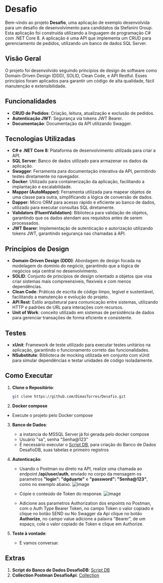 # Desafio

Bem-vindo ao projeto **Desafio**, uma aplicação de exemplo desenvolvida para um desafio de desenvolvimento para candidatos da Stefanini Group. Esta aplicação foi construída utilizando a linguagem de programação C# com .NET Core 8. A aplicação é uma API que implementa um CRUD para gerenciamento de pedidos, utilizando um banco de dados SQL Server.

## Visão Geral

O projeto foi desenvolvido seguindo princípios de design de software como Domain-Driven Design (DDD), SOLID, Clean Code, e API Restful. Esses princípios foram aplicados para garantir um código de alta qualidade, fácil manutenção e extensibilidade.

## Funcionalidades

- **CRUD de Pedidos**: Criação, leitura, atualização e exclusão de pedidos.
- **Autenticação JWT**: Segurança via tokens JWT Bearer.
- **Documentação**: Documentação da API utilizando Swagger.

## Tecnologias Utilizadas

- **C# e .NET Core 8**: Plataforma de desenvolvimento utilizada para criar a API.
- **SQL Server**: Banco de dados utilizado para armazenar os dados da aplicação.
- **Swagger**: Ferramenta para documentação interativa da API, permitindo testes diretamente no navegador.
- **Docker**: Utilizado para containerização da aplicação, facilitando a implantação e escalabilidade.
- **Mapper (AutoMapper)**: Ferramenta utilizada para mapear objetos de uma classe para outra, simplificando a lógica de conversão de dados.
- **Dapper**: Micro ORM para acesso rápido e eficiente ao banco de dados, utilizado para executar consultas SQL diretamente.
- **Validators (FluentValidation)**: Biblioteca para validação de objetos, garantindo que os dados atendam aos requisitos antes de serem processados.
- **JWT Bearer**: Implementação de autenticação e autorização utilizando tokens JWT, garantindo segurança nas chamadas à API.

## Princípios de Design

- **Domain-Driven Design (DDD)**: Abordagem de design focada na modelagem do domínio do negócio, garantindo que a lógica de negócios seja central no desenvolvimento.
- **SOLID**: Conjunto de princípios de design orientado a objetos que visa criar sistemas mais compreensíveis, flexíveis e com menos dependências.
- **Clean Code**: Práticas de escrita de código limpo, legível e sustentável, facilitando a manutenção e evolução do projeto.
- **API Rest**: Estilo arquitetural para comunicação entre sistemas, utilizando HTTP e padrões de URL para interações com recursos.
- **Unit of Work**: conceito utilizado em sistemas de persistência de dados para gerenciar transações de forma eficiente e consistente.
  
## Testes

- **xUnit**: Framework de teste utilizado para executar testes unitários na aplicação, garantindo o funcionamento correto das funcionalidades.
- **NSubstitute**: Biblioteca de mocking utilizada em conjunto com xUnit para simular dependências e testar unidades de código isoladamente.

## Como Executar

1. **Clone o Repositório**:
   ```bash
   git clone https://github.com/DimasTorres/Desafio.git

2. **Docker compose**
  - Execute o projeto pelo Docker compose
    
3. **Banco de Dados**:
   - a instancia do MSSQL Server já foi gerada pelo docker compose
   - Usuário "sa", senha "Senha@123"
   - É necessário executar o [Script DB](https://github.com/DimasTorres/Desafio/blob/master/ScriptDB.sql), para criação do Banco de Dados DesafioDB, suas tabelas e primeiro registros

4. **Autenticação**:
    - Usando o Postman ou direto na API, realize uma chamada ao endpoint **/api/user/auth**, enviado no corpo da mensagem os parametros **"login": "dgduarte"** e **"password": "Senha@123"**, como no exemplo abaixo.
      ![image](https://github.com/user-attachments/assets/5eb96057-bf38-4a0e-ab4b-c054cedde475)
   
    - Cópie o conteúdo de Token do response.
      ![image](https://github.com/user-attachments/assets/74afd33c-6623-4966-aa2c-02ff1fbb2d8d)

    - Adicione aos parametros Authorization dos enpoints no Postman, com o Auth Type Bearer Token, no campo Token o valor copiado e clique no botão SEND
      ou
      No Swagger da Api clique no botão **Authorize**, no campo value adicione a palavra "Bearer", de um espaço, cole o valor copiado de Token e clique em Authorize.

5. **Teste à vontade**:
    - E vamos conversar. 
      
## Extras

1. **Script do Banco de Dados DesafioDB**: [Script DB](https://github.com/DimasTorres/Desafio/blob/master/ScriptDB.sql)
2. **Collection Postman DesafioApi**: [Collection](https://github.com/DimasTorres/Desafio/blob/master/Desafio%20.Net.postman_collection.json)
